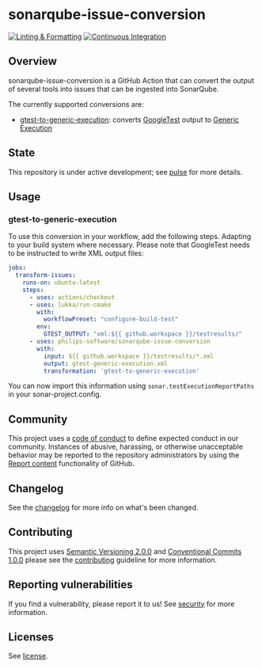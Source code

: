 # sonarqube-issue-conversion

<!-- markdownlint-disable -->
[![Linting & Formatting](https://github.com/philips-software/sonarqube-issue-conversion/actions/workflows/linting-formatting.yml/badge.svg)](https://github.com/philips-software/sonarqube-issue-conversion/actions/workflows/linting-formatting.yml) [![Continuous Integration](https://github.com/philips-software/sonarqube-issue-conversion/actions/workflows/ci.yml/badge.svg)](https://github.com/philips-software/sonarqube-issue-conversion/actions/workflows/ci.yml)
<!-- markdownlint enable -->

## Overview

sonarqube-issue-conversion is a GitHub Action that can convert the output of several tools into issues that can be ingested into SonarQube.

The currently supported conversions are:

- [gtest-to-generic-execution](#gtest-to-generic-execution): converts [GoogleTest](https://github.com/google/googletest) output to [Generic Execution](https://docs.sonarsource.com/sonarqube-server/latest/analyzing-source-code/test-coverage/generic-test-data/#generic-test-execution)

## State

This repository is under active development; see [pulse](https://github.com/philips-software/sonarqube-issue-conversion/pulse) for more details.

## Usage

### gtest-to-generic-execution

To use this conversion in your workflow, add the following steps. Adapting to your build system where necessary. Please note that GoogleTest needs to be instructed to write XML output files:

```yaml
jobs:
  transform-issues:
    runs-on: ubuntu-latest
    steps:
      - uses: actions/checkout
      - uses: lukka/run-cmake
        with:
          workflowPreset: "configure-build-test"
        env:
          GTEST_OUTPUT: "xml:${{ github.workspace }}/testresults/"
      - uses: philips-software/sonarqube-issue-conversion
        with:
          input: ${{ github.workspace }}/testresults/*.xml
          output: gtest-generic-execution.xml
          transformation: 'gtest-to-generic-execution'
```

You can now import this information using `sonar.testExecutionReportPaths` in your sonar-project.config.

## Community

This project uses a [code of conduct](.github/CODE_OF_CONDUCT.md) to define expected conduct in our community. Instances of
abusive, harassing, or otherwise unacceptable behavior may be reported to the repository administrators by using the [Report content](https://docs.github.com/en/communities/maintaining-your-safety-on-github/reporting-abuse-or-spam) functionality of GitHub.

## Changelog

See the [changelog](./CHANGELOG.md) for more info on what's been changed.

## Contributing

This project uses [Semantic Versioning 2.0.0](https://semver.org/spec/v2.0.0.html) and [Conventional Commits 1.0.0](https://www.conventionalcommits.org/en/v1.0.0/) please see the [contributing](.github/CONTRIBUTING.md) guideline for more information.

## Reporting vulnerabilities

If you find a vulnerability, please report it to us!
See [security](.github/SECURITY.md) for more information.

## Licenses

See [license](./LICENSE).
